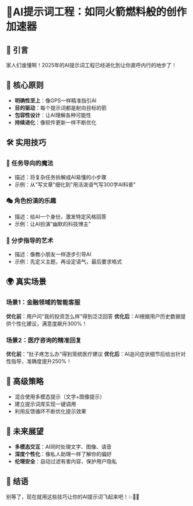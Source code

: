 # 🚀AI提示词工程：如同火箭燃料般的创作加速器

## 🌟 引言
家人们谁懂啊！2025年的AI提示词工程已经进化到让你直呼内行的地步了！

## 🔑 核心原则
- **明确性至上**：像GPS一样精准指引AI
- **目的驱动**：每个提示词都是射向目标的箭
- **包容性设计**：让AI理解各种可能性
- **持续进化**：像软件更新一样不断优化

## 🛠 实用技巧
### 🎯 任务导向的魔法
- 描述：将复杂任务拆解成AI易懂的小步骤
- 示例：从"写文章"细化到"用活泼语气写300字AI科普"

### 🎭 角色扮演的乐趣
- 描述：给AI一个身份，激发特定风格回答
- 示例：让AI扮演"幽默的科技博主"

### 🧩 分步指导的艺术
- 描述：像教小朋友一样逐步引导AI
- 示例：先定义主题，再设定语气，最后要求格式

## 🌍 真实场景
### 场景1：金融领域的智能客服
**优化前**：用户问"我的投资怎么样"得到泛泛回答
**优化后**：AI根据用户历史数据提供个性化建议，满意度飙升300%！

### 场景2：医疗咨询的精准回复
**优化前**："肚子疼怎么办"得到笼统医疗建议
**优化后**：AI追问症状细节后给出针对性指导，准确度提升250%！

## 🚀 高级策略
- 混合使用多模态提示（文字+图像提示）
- 建立提示词库实现一键调用
- 利用反馈循环不断优化提示效果

## 🔮 未来展望
- **多模态交互**：AI同时处理文字、图像、语音
- **深度个性化**：像私人助理一样了解你的偏好
- **伦理安全**：自动过滤有害内容，保护用户隐私

## 💪 结语
别等了，现在就用这些技巧让你的AI提示词飞起来吧！💥🚀🎉